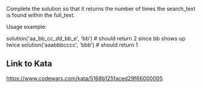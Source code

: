 Complete the solution so that it returns the number of times the search_text is found within the full_text.

Usage example:

solution('aa_bb_cc_dd_bb_e', 'bb') # should return 2 since bb shows up twice
solution('aaabbbcccc', 'bbb') # should return 1

## Link to Kata
https://www.codewars.com/kata/5168b125faced29f66000005